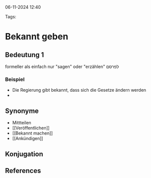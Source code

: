 
06-11-2024 12:40


Tags:

# Bekannt geben


## Bedeutung 1

formeller als einfach nur "sagen" oder "erzählen"
לפרסם

### Beispiel

- Die Regierung gibt bekannt, dass sich die Gesetze ändern werden
- 


## Synonyme

- Mittteilen
- [[Veröffentlichen]]
- [[Bekannt machen]]
- [[Ankündigen]]
## Konjugation


## References
